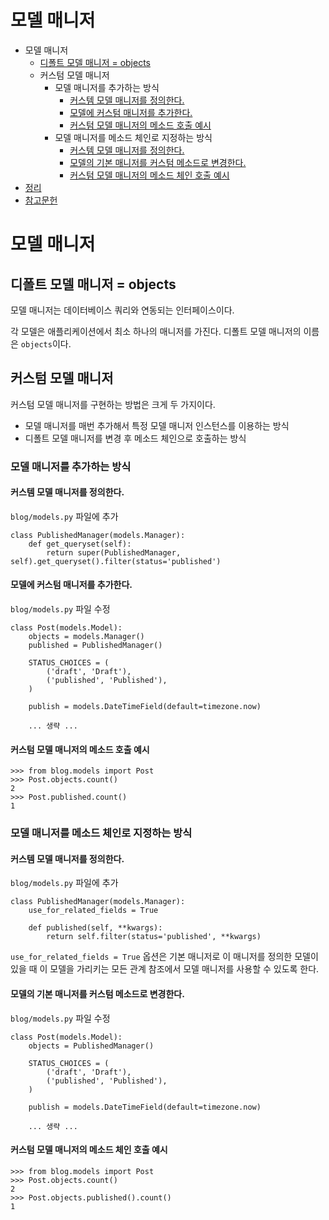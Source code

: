 # 모델 매니저

- 모델 매니저
  - [디폴트 모델 매니저 = objects](https://wikidocs.net/6668#objects)
  - 커스텀 모델 매니저
    - 모델 매니저를 추가하는 방식
      - [커스템 모델 매니저를 정의한다.](https://wikidocs.net/6668#_4)
      - [모델에 커스텀 매니저를 추가한다.](https://wikidocs.net/6668#_5)
      - [커스텀 모델 매니저의 메소드 호출 예시](https://wikidocs.net/6668#_6)
    - 모델 매니저를 메소드 체인로 지정하는 방식
      - [커스템 모델 매니저를 정의한다.](https://wikidocs.net/6668#_8)
      - [모델의 기본 매니저를 커스텀 메소드로 변경한다.](https://wikidocs.net/6668#_9)
      - [커스텀 모델 매니저의 메소드 체인 호출 예시](https://wikidocs.net/6668#_10)
- [정리](https://wikidocs.net/6668#_11)
- [참고문헌](https://wikidocs.net/6668#_12)

# 모델 매니저

## 디폴트 모델 매니저 = objects

모델 매니저는 데이터베이스 쿼리와 연동되는 인터페이스이다.

각 모델은 애플리케이션에서 최소 하나의 매니저를 가진다. 디폴트 모델 매니저의 이름은 `objects`이다.

## 커스텀 모델 매니저

커스텀 모델 매니저를 구현하는 방법은 크게 두 가지이다.

- 모델 매니저를 매번 추가해서 특정 모델 매니저 인스턴스를 이용하는 방식
- 디폴트 모델 매니저를 변경 후 메소드 체인으로 호출하는 방식

### 모델 매니저를 추가하는 방식

#### 커스템 모델 매니저를 정의한다.

`blog/models.py` 파일에 추가

```
class PublishedManager(models.Manager):
    def get_queryset(self):
        return super(PublishedManager, self).get_queryset().filter(status='published')

```

#### 모델에 커스텀 매니저를 추가한다.

`blog/models.py` 파일 수정

```
class Post(models.Model):
    objects = models.Manager()
    published = PublishedManager()

    STATUS_CHOICES = (
        ('draft', 'Draft'),
        ('published', 'Published'),
    )

    publish = models.DateTimeField(default=timezone.now)

    ... 생략 ...

```

#### 커스텀 모델 매니저의 메소드 호출 예시

```
>>> from blog.models import Post
>>> Post.objects.count()
2
>>> Post.published.count()
1

```

### 모델 매니저를 메소드 체인로 지정하는 방식

#### 커스템 모델 매니저를 정의한다.

`blog/models.py` 파일에 추가

```
class PublishedManager(models.Manager):
    use_for_related_fields = True

    def published(self, **kwargs):
        return self.filter(status='published', **kwargs)

```

`use_for_related_fields = True` 옵션은 기본 매니저로 이 매니저를 정의한 모델이 있을 때 이 모델을 가리키는 모든 관계 참조에서 모델 매니저를 사용할 수 있도록 한다.

#### 모델의 기본 매니저를 커스텀 메소드로 변경한다.

`blog/models.py` 파일 수정

```
class Post(models.Model):
    objects = PublishedManager()

    STATUS_CHOICES = (
        ('draft', 'Draft'),
        ('published', 'Published'),
    )

    publish = models.DateTimeField(default=timezone.now)

    ... 생략 ...

```

#### 커스텀 모델 매니저의 메소드 체인 호출 예시

```
>>> from blog.models import Post
>>> Post.objects.count()
2
>>> Post.objects.published().count()
1

```

